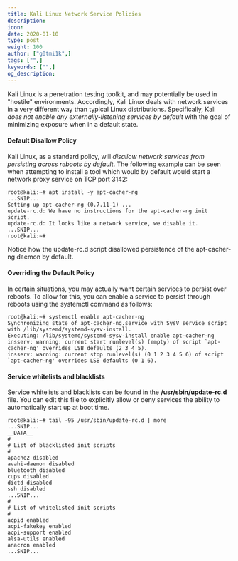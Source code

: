 ```yaml
---
title: Kali Linux Network Service Policies
description:
icon:
date: 2020-01-10
type: post
weight: 100
author: ["g0tmi1k",]
tags: ["",]
keywords: ["",]
og_description:
---
```


Kali Linux is a penetration testing toolkit, and may potentially be used in "hostile" environments. Accordingly, Kali Linux deals with network services in a very different way than typical Linux distributions. Specifically, Kali _does not enable any externally-listening services by default_ with the goal of minimizing exposure when in a default state.

#### Default Disallow Policy

Kali Linux, as a standard policy, will _disallow network services from persisting across reboots by default_.
The following example can be seen when attempting to install a tool which would by default would start a network proxy service on TCP port 3142:

```
root@kali:~# apt install -y apt-cacher-ng
...SNIP...
Setting up apt-cacher-ng (0.7.11-1) ...
update-rc.d: We have no instructions for the apt-cacher-ng init script.
update-rc.d: It looks like a network service, we disable it.
...SNIP...
root@kali:~#
```

Notice how the update-rc.d script disallowed persistence of the apt-cacher-ng daemon by default.

#### Overriding the Default Policy

In certain situations, you may actually want certain services to persist over reboots. To allow for this, you can enable a service to persist through reboots using the systemctl command as follows:

```
root@kali:~# systemctl enable apt-cacher-ng
Synchronizing state of apt-cacher-ng.service with SysV service script with /lib/systemd/systemd-sysv-install.
Executing: /lib/systemd/systemd-sysv-install enable apt-cacher-ng
insserv: warning: current start runlevel(s) (empty) of script `apt-cacher-ng' overrides LSB defaults (2 3 4 5).
insserv: warning: current stop runlevel(s) (0 1 2 3 4 5 6) of script `apt-cacher-ng' overrides LSB defaults (0 1 6).
```

#### Service whitelists and blacklists

Service whitelists and blacklists can be found in the **/usr/sbin/update-rc.d** file. You can edit this file to explicitly allow or deny services the ability to automatically start up at boot time.

```
root@kali:~# tail -95 /usr/sbin/update-rc.d | more
...SNIP...
__DATA__
#
# List of blacklisted init scripts
#
apache2 disabled
avahi-daemon disabled
bluetooth disabled
cups disabled
dictd disabled
ssh disabled
...SNIP...
#
# List of whitelisted init scripts
#
acpid enabled
acpi-fakekey enabled
acpi-support enabled
alsa-utils enabled
anacron enabled
...SNIP...
```
